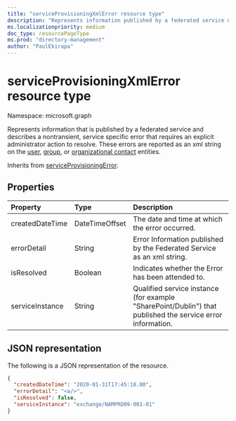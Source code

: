 ```yaml
---
title: "serviceProvisioningXmlError resource type"
description: "Represents information published by a federated service describing a non-transient, service-specific error regarding the properties or link from an object that are represented as an xml string"
ms.localizationpriority: medium
doc_type: resourcePageType
ms.prod: "directory-management"
author: "PaulEkirapa"
---
```


# serviceProvisioningXmlError resource type

Namespace: microsoft.graph

Represents information that is published by a federated service and describes a nontransient, service specific error that requires an explicit administrator action to resolve. These errors are reported as an xml string on the [user](user.md), [group](group.md), or [organizational contact](orgcontact.md) entities.

Inherits from [serviceProvisioningError](../resources/serviceprovisioningerror.md).

## Properties

| Property        | Type           | Description                                                                                                |
| :-------------- | :------------- | :--------------------------------------------------------------------------------------------------------- |
| createdDateTime | DateTimeOffset | The date and time at which the error occurred.                                                             |
| errorDetail     | String         | Error Information published by the Federated Service as an xml string.                                     |
| isResolved      | Boolean        | Indicates whether the Error has been attended to.                                                          |
| serviceInstance | String         | Qualified service instance (for example "SharePoint/Dublin") that published the service error information. |

## JSON representation

The following is a JSON representation of the resource.

<!-- {
  "blockType": "resource",
  "optionalProperties": [
  ],
  "@odata.type": "microsoft.graph.serviceProvisioningXmlError"
}-->

```json
{
  "createdDateTime": "2020-01-31T17:45:18.00",
  "errorDetail": "<a/>",
  "isResolved": false,
  "serviceInstance": "exchange/NAMPRD09-001-01"
}
```
